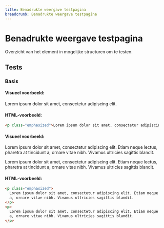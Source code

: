 ```yaml
---
title: Benadrukte weergave testpagina
breadcrumb: Benadrukte weergave testpagina
---
```


<h1 id="introduction">Benadrukte weergave testpagina</h1>

Overzicht van het element in mogelijke structuren om te testen.

<h2 id="tests">Tests</h2>

### Basis

#### Visueel voorbeeld:

<p class="emphasized">Lorem ipsum dolor sit amet, consectetur adipiscing elit.</p>

#### HTML-voorbeeld:

```html
<p class="emphasized">Lorem ipsum dolor sit amet, consectetur adipiscing elit.</p>
```

#### Visueel voorbeeld:

<p class="emphasized">
  Lorem ipsum dolor sit amet, consectetur adipiscing elit. Etiam neque lectus, pharetra at
  tincidunt a, ornare vitae nibh. Vivamus ultricies sagittis blandit.
</p>
<p>
  Lorem ipsum dolor sit amet, consectetur adipiscing elit. Etiam neque lectus, pharetra at
  tincidunt a, ornare vitae nibh. Vivamus ultricies sagittis blandit.
</p>

#### HTML-voorbeeld:

```html
<p class="emphasized">
  Lorem ipsum dolor sit amet, consectetur adipiscing elit. Etiam neque lectus, pharetra at tincidunt
  a, ornare vitae nibh. Vivamus ultricies sagittis blandit.
</p>
<p>
  Lorem ipsum dolor sit amet, consectetur adipiscing elit. Etiam neque lectus, pharetra at tincidunt
  a, ornare vitae nibh. Vivamus ultricies sagittis blandit.
</p>
```
